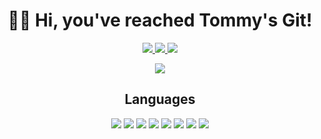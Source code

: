 <h1 align="center">
    👋🏻 Hi, you've reached Tommy's Git! 
</h1>

<p align="center">
    <a href="https://www.linkedin.com/in/tommyvega/" target="_blank">
        <img src="https://img.shields.io/badge/LinkedIn-0077B5?style=for-the-badge&logo=linkedin&logoColor=white"/>
    </a>
    <a href="https://wwww.instagram.com/tommyvega/" target="_blank">
        <img src="https://img.shields.io/badge/Instagram-E4405F?style=for-the-badge&logo=instagram&logoColor=white"/>
    </a>
    <a href="https://wwww.twitter.com/tommyvega96/" target="_blank">
        <img src="https://img.shields.io/badge/Twitter-1DA1F2?style=for-the-badge&logo=twitter&logoColor=white"/>
    </a>
</p>

<p align="center">
    <img src="https://github-readme-stats-rose-seven.vercel.app/api?username=tommysvs&show_icons=true&theme=material-palenight" />
</p>

<h2 align="center">
    Languages
</h2>

<p align="center">
    <img src="https://img.shields.io/badge/HTML5-E34F26?style=for-the-badge&logo=html5&logoColor=white" />
    <img src="https://img.shields.io/badge/CSS3-1572B6?style=for-the-badge&logo=css3&logoColor=white" />
    <img src="https://img.shields.io/badge/JavaScript-F7DF1E?style=for-the-badge&logo=javascript&logoColor=black" />
    <img src="https://img.shields.io/badge/C-00599C?style=for-the-badge&logo=c&logoColor=white" />
    <img src="https://img.shields.io/badge/C%2B%2B-00599C?style=for-the-badge&logo=c%2B%2B&logoColor=white" />
    <img src="https://img.shields.io/badge/C%23-239120?style=for-the-badge&logo=c-sharp&logoColor=white" />
    <img src="https://img.shields.io/badge/Java-ED8B00?style=for-the-badge&logo=java&logoColor=white" />
    <img src="https://img.shields.io/badge/PHP-777BB4?style=for-the-badge&logo=php&logoColor=white" />
</p>

<!-- <p align="center">
    <img src="https://github-readme-stats.vercel.app/api/top-langs/?username=tommysvs&layout=compact" />
</p>
-->
